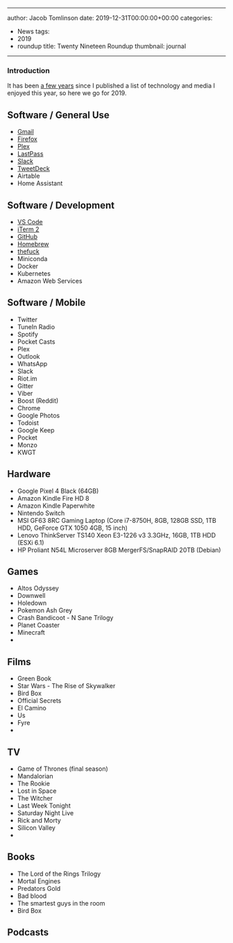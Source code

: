 
---
author: Jacob Tomlinson
date: 2019-12-31T00:00:00+00:00
categories:
  - News
tags:
  - 2019
  - roundup
title: Twenty Nineteen Roundup
thumbnail: journal
---


### Introduction

It has been [a few years](https://www.jacobtomlinson.co.uk/posts/2015/twenty-fifteen-roundup/) since I published a list of technology and media I enjoyed this year, so here we go for 2019.

## Software / General Use

 * [Gmail](https://mail.google.com/)
 * [Firefox](https://www.mozilla.org/en-GB/firefox/new/)
 * [Plex](https://plex.tv/)
 * [LastPass](https://lastpass.com/)
 * [Slack](https://slack.com/)
 * [TweetDeck](https://tweetdeck.twitter.com/)
 * Airtable
 * Home Assistant

## Software / Development

 * [VS Code](https://code.visualstudio.com/)
 * [iTerm 2](http://iterm2.com/)
 * [GitHub](https://github.com/)
 * [Homebrew](http://brew.sh/)
 * [thefuck](https://github.com/nvbn/thefuck)
 * Miniconda
 * Docker
 * Kubernetes
 * Amazon Web Services

## Software / Mobile

 * Twitter
 * TuneIn Radio
 * Spotify
 * Pocket Casts
 * Plex
 * Outlook
 * WhatsApp
 * Slack
 * Riot.im
 * Gitter
 * Viber
 * Boost (Reddit)
 * Chrome
 * Google Photos
 * Todoist
 * Google Keep
 * Pocket
 * Monzo
 * KWGT

## Hardware

 * Google Pixel 4 Black (64GB)
 * Amazon Kindle Fire HD 8
 * Amazon Kindle Paperwhite
 * Nintendo Switch
 * MSI GF63 8RC Gaming Laptop (Core i7-8750H, 8GB, 128GB SSD, 1TB HDD, GeForce GTX 1050 4GB, 15 inch)
 * Lenovo ThinkServer TS140 Xeon E3-1226 v3 3.3GHz, 16GB, 1TB HDD (ESXi 6.1)
 * HP Proliant N54L Microserver 8GB MergerFS/SnapRAID 20TB (Debian)

## Games

 * Altos Odyssey
 * Downwell
 * Holedown
 * Pokemon Ash Grey
 * Crash Bandicoot - N Sane Trilogy
 * Planet Coaster
 * Minecraft
 * 

## Films

* Green Book
* Star Wars - The Rise of Skywalker
* Bird Box
* Official Secrets
* El Camino
* Us
* Fyre
* 

## TV

* Game of Thrones (final season)
* Mandalorian
* The Rookie
* Lost in Space
* The Witcher
* Last Week Tonight
* Saturday Night Live
* Rick and Morty
* Silicon Valley
* 

## Books

* The Lord of the Rings Trilogy
* Mortal Engines
* Predators Gold
* Bad blood
* The smartest guys in the room
* Bird Box

## Podcasts

<!--stackedit_data:
eyJoaXN0b3J5IjpbMTc3MjczMjY3XX0=
-->